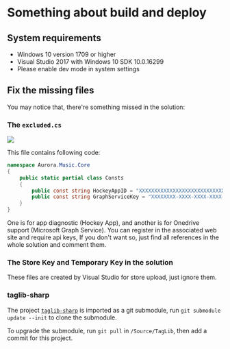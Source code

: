 # Something about build and deploy

## System requirements
* Windows 10 version 1709 or higher
* Visual Studio 2017 with Windows 10 SDK 10.0.16299
* Please enable dev mode in system settings

## Fix the missing files
You may notice that, there're something missed in the solution:

### The `excluded.cs`

![](https://i.loli.net/2018/10/05/5bb6bcaa7dc48.png)

This file contains following code:

``` csharp
namespace Aurora.Music.Core
{
    public static partial class Consts
    {
        public const string HockeyAppID = "XXXXXXXXXXXXXXXXXXXXXXXXXXXXXXX";
        public const string GraphServiceKey = "XXXXXXXX-XXXX-XXXX-XXXX-XXXXXXXXXXXX";
    }
}

```

One is for app diagnostic (Hockey App), and another is for Onedrive support (Microsoft Graph Service). You can register in the associated web site and require api keys, If you don't want so, just find all references in the whole solution and comment them.

### The Store Key and Temporary Key in the solution

These files are created by Visual Studio for store upload, just ignore them.

### taglib-sharp

The project [`taglib-sharp`](https://github.com/mono/taglib-sharp) is imported as a git submodule, run `git submodule update --init` to clone the submodule.

To upgrade the submodule, run `git pull` in `/Source/TagLib`, then add a commit for this project.
